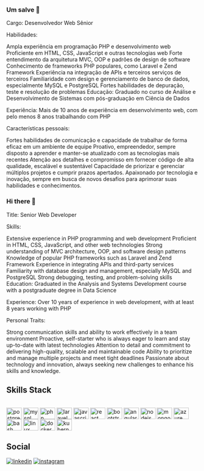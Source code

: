### Um salve 👋

Cargo: Desenvolvedor Web Sênior

Habilidades:

Ampla experiência em programação PHP e desenvolvimento web Proficiente em HTML, CSS, JavaScript e outras tecnologias web Forte entendimento da arquitetura MVC, OOP e padrões de design de software Conhecimento de frameworks PHP populares, como Laravel e Zend Framework Experiência na integração de APIs e terceiros serviços de terceiros Familiaridade com design e gerenciamento de banco de dados, especialmente MySQL e PostgreSQL Fortes habilidades de depuração, teste e resolução de problemas Educação: Graduado no curso de Análise e Desenvolvimento de Sistemas com pós-graduação em Ciência de Dados

Experiência: Mais de 10 anos de experiência em desenvolvimento web, com pelo menos 8 anos trabalhando com PHP

Características pessoais:

Fortes habilidades de comunicação e capacidade de trabalhar de forma eficaz em um ambiente de equipe Proativo, empreendedor, sempre disposto a aprender e manter-se atualizado com as tecnologias mais recentes Atenção aos detalhes e compromisso em fornecer código de alta qualidade, escalável e sustentável Capacidade de priorizar e gerenciar múltiplos projetos e cumprir prazos apertados. Apaixonado por tecnologia e inovação, sempre em busca de novos desafios para aprimorar suas habilidades e conhecimentos.


### Hi there 👋

Title: Senior Web Developer

Skills:

Extensive experience in PHP programming and web development
Proficient in HTML, CSS, JavaScript, and other web technologies
Strong understanding of MVC architecture, OOP, and software design patterns
Knowledge of popular PHP frameworks such as Laravel and Zend Framework
Experience in integrating APIs and third-party services
Familiarity with database design and management, especially MySQL and PostgreSQL
Strong debugging, testing, and problem-solving skills
Education: Graduated in the Analysis and Systems Development course with a postgraduate degree in Data Science

Experience: Over 10 years of experience in web development, with at least 8 years working with PHP

Personal Traits:

Strong communication skills and ability to work effectively in a team environment
Proactive, self-starter who is always eager to learn and stay up-to-date with latest technologies
Attention to detail and commitment to delivering high-quality, scalable and maintainable code
Ability to prioritize and manage multiple projects and meet tight deadlines
Passionate about technology and innovation, always seeking new challenges to enhance his skills and knowledge.

## Skills Stack
<div style="display: inline_block"><br>
<img align="center" alt="postgresql" height="30" width="40" src="https://github.com/get-icon/geticon/raw/master/icons/postgresql.svg">
<img align="center" alt="mysql" height="30" width="40" src="https://github.com/get-icon/geticon/raw/master/icons/mysql.svg">
<img align="center" alt="php" height="30" width="40" src="https://github.com/get-icon/geticon/raw/master/icons/php.svg">
<img align="center" alt="laravel" height="30" width="40" src="https://github.com/get-icon/geticon/raw/master/icons/laravel.svg">
<img align="center" alt="javascript" height="30" width="40" src="https://github.com/get-icon/geticon/raw/master/icons/javascript.svg">
<img align="center" alt="react" height="30" width="40" src="https://github.com/get-icon/geticon/raw/master/icons/react.svg">
<img align="center" alt="bootstrap" height="30" width="40" src="https://github.com/get-icon/geticon/raw/master/icons/bootstrap.svg">
<img align="center" alt="angular" height="30" width="40" src="https://github.com/get-icon/geticon/raw/master/icons/angular-icon.svg">
<img align="center" alt="nodejs" height="30" width="40" src="https://github.com/get-icon/geticon/raw/master/icons/nodejs-icon.svg">
<img align="center" alt="mongodb" height="30" width="40" src="https://github.com/get-icon/geticon/raw/master/icons/mongodb-icon.svg">
<img align="center" alt="azure" height="30" width="40" src="https://github.com/get-icon/geticon/raw/master/icons/azure-icon.svg">
<img align="center" alt="bash" height="30" width="40" src="https://cdn.jsdelivr.net/gh/devicons/devicon/icons/bash/bash-original.svg" />
<img align="center" alt="linux" height="30" width="40" src="https://cdn.jsdelivr.net/gh/devicons/devicon/icons/linux/linux-original.svg" />
<img align="center" alt="docker" height="30" width="40" src="https://cdn.jsdelivr.net/gh/devicons/devicon/icons/docker/docker-original.svg" />
<img align="center" alt="kubernetes" height="30" width="40" src="https://cdn.jsdelivr.net/gh/devicons/devicon/icons/kubernetes/kubernetes-plain.svg" />
</div>

## Social

[![linkedin](https://img.shields.io/badge/LinkedIn-0077B5?style=for-the-badge&logo=linkedin&logoColor=white)](https://www.linkedin.com/in/xikaojr/)
[![instagram](https://img.shields.io/badge/Instagram-E4405F?style=for-the-badge&logo=instagram&logoColor=white)](https://instagram.com/xikaojr/)
